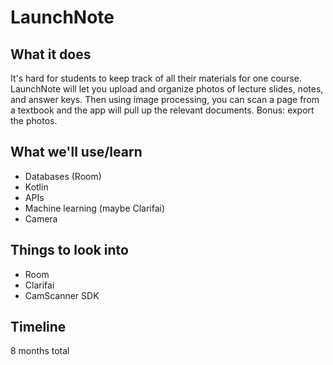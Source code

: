 # LaunchNote

## What it does
It's hard for students to keep track of all their materials for one course. LaunchNote will let you upload and organize photos of lecture slides, notes, and answer keys. Then using image processing, you can scan a page from a textbook and the app will pull up the relevant documents. Bonus: export the photos.

## What we'll use/learn
* Databases (Room)
* Kotlin
* APIs
* Machine learning (maybe Clarifai)
* Camera

## Things to look into
* Room
* Clarifai
* CamScanner SDK

## Timeline
8 months total
